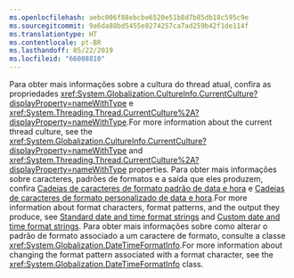 ```yaml
---
ms.openlocfilehash: aebc006f88ebcbe6520e51b8d7b85db18c595c9e
ms.sourcegitcommit: 9a6da88bd5455e8274257ca7ad259b42f1de114f
ms.translationtype: HT
ms.contentlocale: pt-BR
ms.lasthandoff: 05/22/2019
ms.locfileid: "66008810"
---
```


<span data-ttu-id="eb2ea-101">Para obter mais informações sobre a cultura do thread atual, confira as propriedades <xref:System.Globalization.CultureInfo.CurrentCulture?displayProperty=nameWithType> e <xref:System.Threading.Thread.CurrentCulture%2A?displayProperty=nameWithType>.</span><span class="sxs-lookup"><span data-stu-id="eb2ea-101">For more information about the current thread culture, see the <xref:System.Globalization.CultureInfo.CurrentCulture?displayProperty=nameWithType> and <xref:System.Threading.Thread.CurrentCulture%2A?displayProperty=nameWithType> properties.</span></span> <span data-ttu-id="eb2ea-102">Para obter mais informações sobre caracteres, padrões de formatos e a saída que eles produzem, confira [Cadeias de caracteres de formato padrão de data e hora](~/docs/standard/base-types/standard-date-and-time-format-strings.md) e [Cadeias de caracteres de formato personalizado de data e hora](~/docs/standard/base-types/custom-date-and-time-format-strings.md).</span><span class="sxs-lookup"><span data-stu-id="eb2ea-102">For more information about format characters, format patterns, and the output they produce, see [Standard date and time format strings](~/docs/standard/base-types/standard-date-and-time-format-strings.md) and [Custom date and time format strings](~/docs/standard/base-types/custom-date-and-time-format-strings.md).</span></span> <span data-ttu-id="eb2ea-103">Para obter mais informações sobre como alterar o padrão de formato associado a um caractere de formato, consulte a classe <xref:System.Globalization.DateTimeFormatInfo>.</span><span class="sxs-lookup"><span data-stu-id="eb2ea-103">For more information about changing the format pattern associated with a format character, see the <xref:System.Globalization.DateTimeFormatInfo> class.</span></span>  
